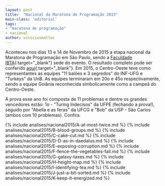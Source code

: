 ```yaml
---
layout: post
title:  "Nacional da Maratona de Programação 2015"
main-class: 'editorial'
tags:
- "maratona de programação"
- nacional
author: viniciusmalloc
---
```


Aconteceu nos dias 13 e 14 de Novembro de 2015 a etapa nacional da Maratona de Programação
em São Paulo, sendo a [Faculdade IBTA][ibta-link]{:target="_blank"} sede do evento.
O resultado completo pode ser conferido [aqui][resultados-nacional-2015]{:target="_blank"}.
Em 2015, o Centro-Oeste teve como representantes as equipes "11 balões e 3 segredos" do
INF-UFG e "Turkeys" da UnB. As equipes terminaram em 20o e 45o respectivamente, sendo a
equipe Goiânia reconhecida simbolicamente como a campeã do Centro-Oeste.

A prova esse ano foi composta de 11 problemas e dentre os grandes vencedores estão:
1o - "Turing Indecisos" da UFPE (fechando a prova!), seguido por "Abella e as feras"
da UFCG e "Bob" da USP - São Carlos (ambos com 10 problemas). Confira.

{% include analises/nacional2015/A-at-most-twice.md %}
{% include analises/nacional2015/B-blood-groups.md %}
{% include analises/nacional2015/C-cake-cut.md %}
{% include analises/nacional2015/D-D-as-in-daedalus.md %}
{% include analises/nacional2015/E-exposing-corruption.md %}
{% include analises/nacional2015/F-fence-the-vegetables-fail.md %}
{% include analises/nacional2015/G-galaxy-taxes.md %}
{% include analises/nacional2015/H-height-map.md %}
{% include analises/nacional2015/I-identifying-tea.md %}
{% include analises/nacional2015/J-just-a-bit-sorted.md %}
{% include analises/nacional2015/K-keep-it-energized.md %}

[resultados-nacional-2015]:	http://maratona.ime.usp.br/hist/2015/index.html
[ibta-link]: http://www.ibta.edu.br/
